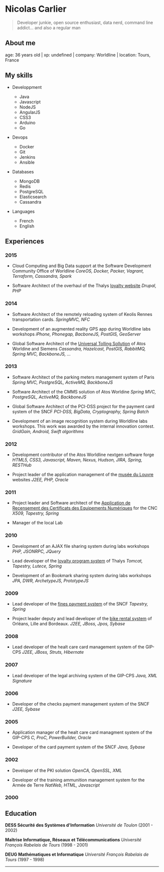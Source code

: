 # Nicolas Carlier

> Developer junkie, open source enthusiast, data nerd, command line addict... and also a regular man

## About me

age: 36 years old | xp: undefined | company: Worldline | location: Tours, France



## My skills


- Developpment
  + Java
  + Javascript
  + NodeJS
  + AngularJS
  + CSS3
  + Arduino
  + Go


- Devops
  + Docker
  + Git
  + Jenkins
  + Ansible


- Databases
  + MongoDB
  + Redis
  + PostgreSQL
  + Elasticsearch
  + Cassandra


- Languages
  + French
  + English



## Experiences




### 2015


- Cloud Computing and Big Data support at the Software Development Community Office of Worldline
  *CoreOS, Docker, Packer, Vagrant, Terraform, Cassandra, Spark*



- Software Architect of the overhaul of the Thalys [loyalty website](//www.thalysthecard.com)
  *Drupal, PHP*




### 2014


- Software Architect of the remotely reloading system of Keolis Rennes transportation cards.
  *SpringMVC, NFC*



- Development of an augmented reality GPS app during Worldline labs workshops
  *iPhone, Phonegap, BacboneJS, PostGIS, GeoServer*



- Global Software Architect of the [Universal Tolling Sollution](//vimeo.com/96174615) of Atos Worldine and Siemens
  *Cassandra, Hazelcast, PostGIS, RabbitMQ, Spring MVC, BackboneJS, ...*




### 2013


- Software Architect of the parking meters management system of Paris
  *Spring MVC, PostgreSQL, ActiveMQ, BackboneJS*



- Software Architect of the CMMS solution of Atos Worldine
  *Spring MVC, PostgreSQL, ActiveMQ, BackboneJS*



- Global Software Architect of the PCI-DSS project for the payment card system of the SNCF
  *PCI-DSS, BigData, Cryptography, Spring Batch*



- Development of an image recognition system during Worldline labs workshops. This work was awarded by the internal innovation contest.
  *GridGain, Android, Swift algorithms*




### 2012


- Development contributor of the Atos Worldline nextgen software forge
  *HTML5, CSS3, Javascript, Maven, Nexus, Hudson, JIRA, Spring, RESTHub*



- Project leader of the application management of the [musée du Louvre](//www.louvre.fr) websites
  *J2EE, PHP, Oracle*




### 2011


- Project leader and Software architect of the [Application de Recensement des Certificats des Equipements Numériques](//www.cnc-arcene.fr) for the CNC
  *X509, Tapestry, Spring*



- Manager of the local Lab





### 2010


- Development of an AJAX file sharing system during labs workshops
  *PHP, JSONRPC, JQuery*



- Lead developer of the [loyalty program system](//www.thalysthecard.com) of Thalys
  *Tomcat, Tapestry, Lutece, Spring*



- Development of an Bookmark sharing system during labs workshops
  *JPA, DWR, ArchetypeJS, PrototypeJS*




### 2009


- Lead developer of the [fines payment system](//www.contraventions-sncf.fr) of the SNCF
  *Tapestry, Spring*



- Project leader deputy and lead developer of the [bike rental system](//www.agglo-veloplus.fr) of Orléans, Lille and Bordeaux.
  *J2EE, JBoss, Jpos, Sybase*




### 2008


- Lead developer of the healt care card management system of the GIP-CPS
  *J2EE, JBoss, Struts, Hibernate*




### 2007


- Lead developer of the legal archiving system of the GIP-CPS
  *Java, XML Signature*




### 2006


- Developer of the checks payment management system of the SNCF
  *J2EE, Sybase*




### 2005


- Application manager of the healt care card managment system of the GIP-CPS
  *C, ProC, PowerBuilder, Oracle*



- Developer of the card payment system of the SNCF
  *Java, Sybase*




### 2002


- Developer of the PKI solution
  *OpenCA, OpenSSL, XML*



- Developer of the training ammunition management system for the Armée de Terre
  *NatWeb, HTML, Javascript*




### 2000



## Education



**DESS Sécurité des Systèmes d&#39;Information**
*Université de Toulon* (2001 - 2002)


**Maîtrise Informatique, Réseaux et Télécommunications**
*Université François Rabelais de Tours* (1998 - 2001)


**DEUG Mathématiques et Informatique**
*Université François Rabelais de Tours* (1997 - 1998)


------------------------------------------------------------------------------
